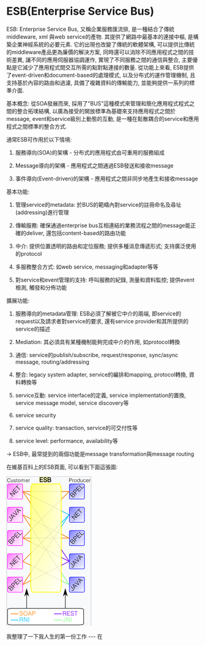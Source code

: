 # ESB\(Enterprise Service Bus\)

ESB: Enterprise Service Bus, 又稱企業服務匯流排, 是一種結合了傳統middleware, xml 與web service的產物. 其提供了網路中最基本的連接中樞, 是構築企業神經系統的必要元素. 它的出現也改變了傳統的軟體架構, 可以提供比傳統的middleware產品更為廉價的解決方案, 同時還可以消除不同應用程式之間的技術差異, 讓不同的應用伺服器協調運作, 實現了不同服務之間的通信與整合, 主要優點是它減少了應用程式間交互所需的點對點連接的數量. 從功能上來看, ESB提供了event-driven和document-based的處理模式, 以及分布式的運作管理機制, 且支持基於內容的路由和過濾, 具備了複雜資料的傳輸能力, 並能夠提供一系列的標準介面.

基本概念: 從SOA發展而來, 採用了”BUS”這種模式來管理和簡化應用程式程式之間的整合拓墣結構, 以廣為接受的開放標準為基礎來支持應用程式之間於message, event和service級別上動態的互動, 是一種在鬆散耦合的service和應用程式之間標準的整合方式.

通常ESB可作用於以下情境:

1. 服務導向\(SOA\)的架構 - 分布式的應用程式由可重用的服務組成

2. Message導向的架構 - 應用程式之間通過ESB發送和接收message

3. 事件導向\(Event-driven\)的架構 - 應用程式之間非同步地產生和接收message

基本功能:

1. 管理service的metadata: 於BUS的範疇內對service的註冊命名及尋址\(addressing\)進行管理

2. 傳輸服務: 確保通過enterprise bus互相連結的業務流程之間的message能正確的deliver, 還包括content-based的路由功能

3. 中介: 提供位置透明的路由和定位服務; 提供多種消息傳遞形式; 支持廣泛使用的protocol

4. 多服務整合方式: 如web service, messaging和adapter等等

5. 對service和event管理的支持: 呼叫服務的紀錄, 測量和資料監控; 提供event檢測, 觸發和分佈功能

擴展功能:

1. 服務導向的metadata管理: ESB必須了解被它中介的兩端, 即service的request以及請求者對service的要求, 還有service provider和其所提供的service的描述

2. Mediation: 其必須具有某種機制能夠完成中介的作用, 如protocol轉換

3. 通信: service的publish/subscribe, request/response, sync/async message, routing/addressing

4. 整合: legacy system adapter, service的編排和mapping, protocol轉換, 資料轉換等

5. service互動: service interface的定義, service implementation的置換, service message model, service discovery等

6. service security

7. service quality: transaction, service的可交付性等

8. service level: performance, availability等

-&gt; ESB中, 最常提到的兩個功能是message transformation與message routing

在維基百科上的ESB頁面, 可以看到下面這張圖:

![](/assets/esb1.png)



我整理了一下我人生的第一份工作 --- 在



